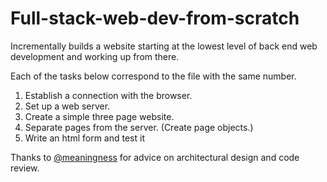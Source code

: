 # Full-stack-web-dev-from-scratch

Incrementally builds a website starting at the lowest level of back end web development and working up from there. 

Each of the tasks below correspond to the file with the same number. 

1. Establish a connection with the browser. 
2. Set up a web server. 
3. Create a simple three page website.
4. Separate pages from the server. (Create page objects.)
5. Write an html form and test it


Thanks to [@meaningness](https://twitter.com/Meaningness) for advice on architectural design and code review. 



